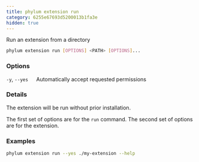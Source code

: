 ```yaml
---
title: phylum extension run
category: 6255e67693d5200013b1fa3e
hidden: true
---
```


Run an extension from a directory

```sh
phylum extension run [OPTIONS] <PATH> [OPTIONS]...
```

### Options

`-y`, `--yes`
&emsp; Automatically accept requested permissions

### Details

The extension will be run without prior installation.

The first set of options are for the `run` command. The second set of options
are for the extension.

### Examples

```sh
phylum extension run --yes ./my-extension --help
```
